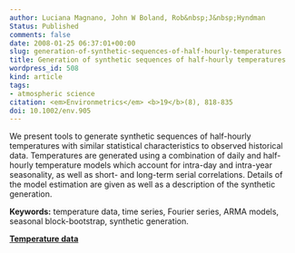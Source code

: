 ```yaml
---
author: Luciana Magnano, John W Boland, Rob&nbsp;J&nbsp;Hyndman
Status: Published
comments: false
date: 2008-01-25 06:37:01+00:00
slug: generation-of-synthetic-sequences-of-half-hourly-temperatures
title: Generation of synthetic sequences of half-hourly temperatures
wordpress_id: 508
kind: article
tags:
- atmospheric science
citation: <em>Environmetrics</em> <b>19</b>(8), 818-835
doi: 10.1002/env.905
---
```



We present tools to generate synthetic sequences of half-hourly temperatures with similar statistical characteristics to observed historical data. Temperatures are generated using a combination of daily and half-hourly temperature models which account for intra-day and intra-year seasonality, as well as short- and long-term serial correlations. Details of the model estimation are given as well as a description of the synthetic generation.

**Keywords:** temperature data, time series, Fourier series, ARMA models, seasonal block-bootstrap, synthetic generation.


**[Temperature data](https://robjhyndman.com/data/KentTown.csv)**
